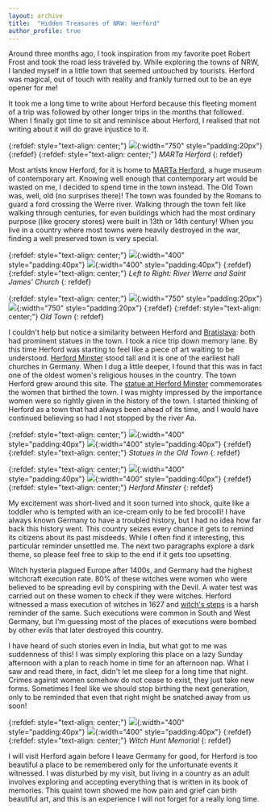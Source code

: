 ```yaml
---
layout: archive
title:  "Hidden Treasures of NRW: Herford"
author_profile: true
---
```

Around three months ago, I took inspiration from my favorite poet Robert Frost and took the road less traveled by. While exploring the towns of NRW, I landed myself in a little town that seemed untouched by tourists. Herford was magical, out of touch with reality and frankly turned out to be an eye opener for me!

It took me a long time to write about Herford because this fleeting moment of a trip was followed by other longer trips in the months that followed. When I finally got time to sit and reminisce about Herford, I realised that not writing about it will do grave injustice to it.

{:refdef: style="text-align: center;"}
![](/images/Herford7.jpg){:width="750" style="padding:20px"}
{:refdef}
{:refdef: style="text-align: center;"}
*MARTa Herford*
{: refdef}

Most artists know Herford, for it is home to [MARTa Herford](https://marta-herford.de/en/), a huge museum of contemporary art. Knowing well enough that contemporary art would be wasted on me, I decided to spend time in the town instead. The Old Town was, well, old (no surprises there)! The town was founded by the Romans to guard a ford crossing the Werre river. Walking through the town felt like walking through centuries, for even buildings which had the most ordinary purpose (like grocery stores) were built in 13th or 14th century! When you live in a country where most towns were heavily destroyed in the war, finding a well preserved town is very special.

{:refdef: style="text-align: center;"}
![](/images/Herford5.jpg){:width="400" style="padding:40px"}
![](/images/Herford9.jpg){:width="400" style="padding:40px"}
{:refdef}
{:refdef: style="text-align: center;"}
*Left to Right: River Werre and Saint James' Church*
{: refdef}

{:refdef: style="text-align: center;"}
![](/images/Herford6.jpg){:width="750" style="padding:20px"}
![](/images/Herford10.jpg){:width="750" style="padding:20px"}
{:refdef}
{:refdef: style="text-align: center;"}
*Old Town*
{: refdef}

I couldn't help but notice a similarity between Herford and [Bratislava](https://mugdhak30.github.io/Bratislava-Sculpting-Simplicity/): both had prominent statues in the town. I took a nice trip down memory lane. By this time Herford was starting to feel like a piece of art waiting to be understood. [Herford Minster](https://en.wikipedia.org/wiki/Herford_Abbey) stood tall and it is one of the earliest hall churches in Germany. When I dug a little deeper, I found that this was in fact one of the oldest women's religious houses in the country. The town Herford grew around this site. The [statue at Herford Minster](https://statues.vanderkrogt.net/object.php?webpage=ST&record=denw296) commemorates the women that birthed the town. I was mighty impressed by the importance women were so rightly given in the history of the town. I started thinking of Herford as a town that had always been ahead of its time, and I would have continued believing so had I not stopped by the river Aa.

{:refdef: style="text-align: center;"}
![](/images/Herford8.jpg){:width="400" style="padding:40px"}
![](/images/Herford11.jpg){:width="400" style="padding:40px"}
{:refdef}
{:refdef: style="text-align: center;"}
*Statues in the Old Town*
{: refdef}

{:refdef: style="text-align: center;"}
![](/images/Herford3.jpg){:width="400" style="padding:40px"}
![](/images/Herford4.jpg){:width="400" style="padding:40px"}
{:refdef}
{:refdef: style="text-align: center;"}
*Herford Minster*
{: refdef}

My excitement was short-lived and it soon turned into shock, quite like a toddler who is tempted with an ice-cream only to be fed brocolli! I have always known Germany to have a troubled history, but I had no idea how far back this history went. This country seizes every chance it gets to remind its citizens about its past misdeeds. While I often find it interesting, this particular reminder unsettled me. The next two paragraphs explore a dark theme, so please feel free to skip to the end if it gets too upsetting.

Witch hysteria plagued Europe after 1400s, and Germany had the highest witchcraft execution rate. 80% of these witches were women who were believed to be spreading evil by conspiring with the Devil. A water test was carried out on these women to check if they were witches. Herford witnessed a mass execution of witches in 1627 and [witch's steps](https://www-radewig-de.translate.goog/kunst/hexentrteppe/?_x_tr_sl=de&_x_tr_tl=en&_x_tr_hl=en&_x_tr_pto=sc) is a harsh reminder of the same. Such executions were common in South and West Germany, but I'm guessing most of the places of executions were bombed by other evils that later destroyed this country. 

I have heard of such stories even in India, but what got to me was suddenness of this! I was simply exploring this place on a lazy Sunday afternoon with a plan to reach home in time for an afternoon nap. What I saw and read there, in fact, didn't let me sleep for a long time that night. Crimes against women somehow do not cease to exist, they just take new forms. Sometimes I feel like we should stop birthing the next generation, only to be reminded that even that right might be snatched away from us soon! 

{:refdef: style="text-align: center;"}
![](/images/Herford1.jpg){:width="400" style="padding:40px"}
![](/images/Herford2.jpg){:width="400" style="padding:40px"}
{:refdef}
{:refdef: style="text-align: center;"}
*Witch Hunt Memorial*
{: refdef}

I will visit Herford again before I leave Germany for good, for Herford is too beautiful a place to be remembered only for the unfortunate events it witnessed. I was disturbed by my visit, but living in a country as an adult involves exploring and accepting everything that is written in its book of memories. This quaint town showed me how pain and grief can birth beautiful art, and this is an experience I will not forget for a really long time.